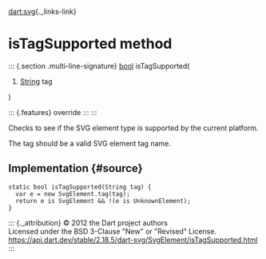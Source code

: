 [dart:svg](../../dart-svg/dart-svg-library){._links-link}

isTagSupported method
=====================

::: {.section .multi-line-signature}
[bool](../../dart-core/bool-class) isTagSupported(

1.  [String](../../dart-core/string-class) tag

)

::: {.features}
override
:::
:::

Checks to see if the SVG element type is supported by the current
platform.

The tag should be a valid SVG element tag name.

Implementation {#source}
--------------

``` {.language-dart data-language="dart"}
static bool isTagSupported(String tag) {
  var e = new SvgElement.tag(tag);
  return e is SvgElement && !(e is UnknownElement);
}
```

::: {._attribution}
© 2012 the Dart project authors\
Licensed under the BSD 3-Clause \"New\" or \"Revised\" License.\
<https://api.dart.dev/stable/2.18.5/dart-svg/SvgElement/isTagSupported.html>
:::
